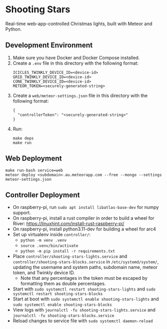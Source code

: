 # Shooting Stars

Real-time web-app-controlled Christmas lights, built with Meteor and
Python.

## Development Environment

1. Make sure you have Docker and Docker Compose installed.
2. Create a `.env` file in this directory with the following format:
   ```
   ICICLES_TWINKLY_DEVICE_ID=<device-id>
   GRID_TWINKLY_DEVICE_ID=<device-id>
   CONE_TWINKLY_DEVICE_ID=<device-id>
   METEOR_TOKEN=<securely-generated-string>
   ```
3. Create a `web/meteor-settings.json` file in this directory with the following format:
   ```
   {
     "controllerToken": "<securely-generated-string>"
   }
   ```
4. Run:
   ```
   make deps
   make run
   ```

## Web Deployment

```
make run-bash service=web
meteor deploy <subdomain>.au.meteorapp.com --free --mongo --settings meteor-settings.json
```

## Controller Deployment

* On raspberry-pi, run `sudo apt install libatlas-base-dev` for
  numpy support.
* On raspberry-pi, install a rust compiler in order to build a wheel
  for River: https://linuxhint.com/install-rust-raspberry-pi/
* On raspberry-pi, install python3.11-dev for building a wheel for
  arc4
* Set up virtualenv inside `controller/`:
  * `python -m venv .venv`
  * `source .venv/bin/activate`
  * `python -m pip install -r requirements.txt`
* Place `controller/shooting-stars-lights.service` and  `controller/shooting-stars-blocks.service` in `/etc/systemd/system/`,
  updating the username and system paths, subdomain name, meteor token, and Twinkly device ID.
  * Note that any percentages in the token must be escaped by formatting them as double percentages.
* Start with `sudo systemctl restart shooting-stars-lights` and `sudo systemctl restart shooting-stars-blocks`
* Start at boot with `sudo systemctl enable shooting-stars-lights` and `sudo systemctl enable shooting-stars-blocks`
* View logs with `journalctl -fu shooting-stars-lights.service` and `journalctl -fu shooting-stars-blocks.service`
* Reload changes to service file with `sudo systemctl daemon-reload`
